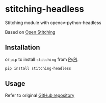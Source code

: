 # stitching-headless

Stitching module with opencv-python-headless

Based on [Open Stitching](https://pypi.org/project/stitching/)

## Installation

or `pip` to install `stitching` from
[PyPI](https://pypi.org/project/stitching-headless/).

```bash
pip install stitching-headless
```

## Usage
Refer to original [GitHub repository](https://github.com/OpenStitching/stitching)
